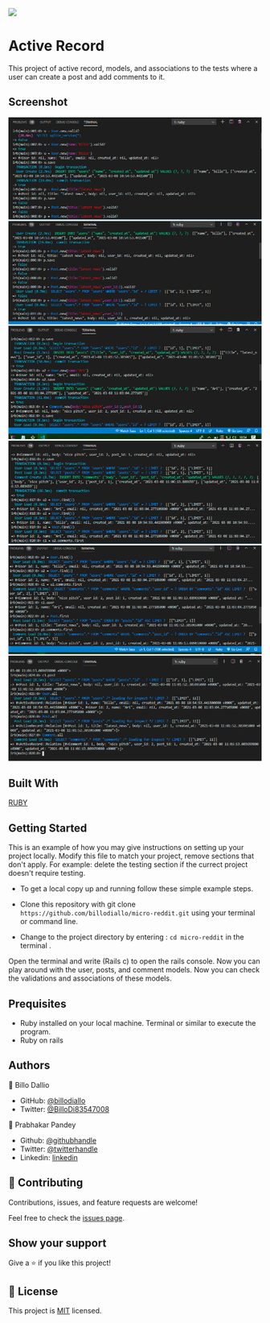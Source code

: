 ![](https://img.shields.io/badge/Microverse-blueviolet)

# Active Record

This project of active record, models, and associations to the tests  where a user can create a post and add comments to it.



## Screenshot


![Screenshot](app/assets/images/img1.PNG)
![Screenshot](app/assets/images/im2.PNG)
![Screenshot](app/assets/images/img3.PNG)
![Screenshot](app/assets/images/img4.PNG)
![Screenshot](app/assets/images/img5.PNG)
![Screenshot](app/assets/images/img6.PNG)
## Built With
 [RUBY](https://github.com/billodiallo/Rspec-tic_tic_toe)

## Getting Started

This is an example of how you may give instructions on setting up your project locally. Modify this file to match your project, remove sections that don't apply. For example: delete the testing section if the currect project doesn't require testing.

- To get a local copy up and running follow these simple example steps.

- Clone this repository with git clone ```https://github.com/billodiallo/micro-reddit.git``` using your terminal or command line.
- Change to the project directory by entering :
```cd micro-reddit``` in the terminal .

Open the terminal and write (Rails c) to open the rails console.
Now you can play around with the user, posts, and comment models.
Now you can check the validations and associations of these models.


## Prequisites

- Ruby installed on your local machine.
Terminal or similar to execute the program.
- Ruby on rails


## Authors

👤 Billo Dallio

- GitHub: [@billodiallo](https://github.com/billodiallo)
- Twitter: [@BilloDi83547008](https://twitter.com/BilloDi83547008)

👤 Prabhakar Pandey

- Github: [@githubhandle](https://github.com/Prabhakarzx)
- Twitter: [@twitterhandle](https://twitter.com/prabhakarzx)
- Linkedin: [linkedin](https://www.linkedin.com/in/prabhakarzx/)




## 🤝 Contributing

Contributions, issues, and feature requests are welcome!

Feel free to check the [issues page](https://github.com/billodiallo/micro-reddit/issues/2).

## Show your support

Give a ⭐️ if you like this project!

## 📝 License

This project is [MIT](LICENSE) licensed.
